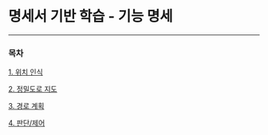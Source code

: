 # 명세서 기반 학습 - 기능 명세

---

### 목차

[1. 위치 인식](./명세서%20기반%20학습%20-%20기능%20명세/1%20위치%20인식%204c980162ef894385a651258a4feb8c6b.md) 

[2. 정밀도로 지도](./명세서%20기반%20학습%20-%20기능%20명세/2%20정밀도로%20지도%20fa97fc92c23b4d19a5fe655eb8edd71b.md) 

[3. 경로 계획](./명세서%20기반%20학습%20-%20기능%20명세/3%20경로%20계획%20eb8337857c364bf9a11cf68f058b0476.md) 

[4. 판단/제어](./명세서%20기반%20학습%20-%20기능%20명세/4%20판단%20제어%20b568db067a074a0a96326b011cae8c6f.md) 
